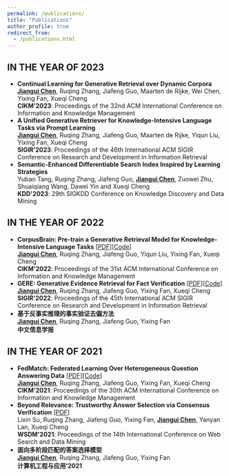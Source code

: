 ```yaml
---
permalink: /publications/
title: "Publications"
author_profile: true
redirect_from: 
  - /publications.html
---
```



IN THE YEAR OF 2023
------
- **Continual Learning for Generative Retrieval over Dynamic Corpora** <br>
<ins>**Jiangui Chen**</ins>, Ruqing Zhang, Jiafeng Guo, Maarten de Rijke, Wei Chen, Yixing Fan, Xueqi Cheng <br>
**CIKM'2023**: Proceedings of the 32nd ACM International Conference on Information and Knowledge Management
- **A Unified Generative Retriever for Knowledge-Intensive Language Tasks via Prompt Learning** <br>
<ins>**Jiangui Chen**</ins>, Ruqing Zhang, Jiafeng Guo, Maarten de Rijke, Yiqun Liu, Yixing Fan, Xueqi Cheng <br>
**SIGIR'2023**: Proceedings of the 46th International ACM SIGIR Conference on Research and Development in Information Retrieval
- **Semantic-Enhanced Differentiable Search Index Inspired by Learning Strategies** <br>
Yubao Tang, Ruqing Zhang, Jiafeng Guo, <ins>**Jiangui Chen**</ins>, Zuowei Zhu, Shuaiqiang Wang, Dawei Yin and Xueqi Cheng  <br>
**KDD'2023**: 29th SIGKDD Conference on Knowledge Discovery and Data Mining

IN THE YEAR OF 2022
------
- **CorpusBrain: Pre-train a Generative Retrieval Model for Knowledge-Intensive Language Tasks** 
[[PDF](https://dl.acm.org/doi/pdf/10.1145/3511808.3557271)][[Code](https://github.com/ict-bigdatalab/CorpusBrain)] <br>
<ins>**Jiangui Chen**</ins>, Ruqing Zhang, Jiafeng Guo, Yiqun Liu, Yixing Fan, Xueqi Cheng <br>
**CIKM'2022**: Proceedings of the 31st ACM International Conference on Information and Knowledge Management
- **GERE: Generative Evidence Retrieval for Fact Verification** 
[[PDF](https://dl.acm.org/doi/pdf/10.1145/3477495.3531827)][[Code](https://github.com/Chriskuei/GERE)] <br>
<ins>**Jiangui Chen**</ins>, Ruqing Zhang, Jiafeng Guo, Yixing Fan, Xueqi Cheng <br>
**SIGIR'2022**: Proceedings of the 45th International ACM SIGIR Conference on Research and Development in Information Retrieval
- **基于反事实推理的事实验证去偏方法** <br>
<ins>**Jiangui Chen**</ins>, Ruqing Zhang, Jiafeng Guo, Yixing Fan <br>
**中文信息学报**

IN THE YEAR OF 2021
------
- **FedMatch: Federated Learning Over Heterogeneous Question Answering Data** 
[[PDF](https://dl.acm.org/doi/pdf/10.1145/3459637.3482345)][[Code](https://github.com/Chriskuei/FedMatch)] <br>
<ins>**Jiangui Chen**</ins>, Ruqing Zhang, Jiafeng Guo, Yixing Fan, Xueqi Cheng <br>
**CIKM'2021**: Proceedings of the 30th ACM International Conference on Information and Knowledge Management
- **Beyond Relevance: Trustworthy Answer Selection via Consensus Verification** 
[[PDF](https://dl.acm.org/doi/pdf/10.1145/3437963.3441781)] <br>
Lixin Su, Ruqing Zhang, Jiafeng Guo, Yixing Fan, <ins>**Jiangui Chen**</ins>, Yanyan Lan, Xueqi Cheng <br>
**WSDM'2021**: Proceedings of the 14th International Conference on Web Search and Data Mining  <br>
- **面向多阶段匹配的答案选择模型**  <br>
<ins>**Jiangui Chen**</ins>, Ruqing Zhang, Jiafeng Guo, Yixing Fan <br>
**计算机工程与应用‘2021**
